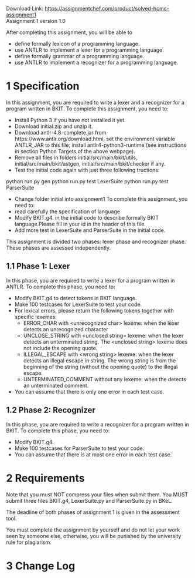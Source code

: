 Download Link: https://assignmentchef.com/product/solved-hcmc-assignment1
<br>
Assignment 1 version 1.0

After completing this assignment, you will be able to

<ul>

 <li>define formally lexicon of a programming language.</li>

 <li>use ANTLR to implement a lexer for a programming language.</li>

 <li>define formally grammar of a programming language.</li>

 <li>use ANTLR to implement a recognizer for a programming language.</li>

</ul>

<h1><a name="_Toc2238"></a>1           Specification</h1>

In this assignment, you are required to write a lexer and a recognizer for a program written in BKIT. To complete this assignment, you need to:

<ul>

 <li>Install Python 3 if you have not installed it yet.</li>

 <li>Download initial.zip and unzip it.</li>

 <li>Download antlr-4.8-complete.jar from https://www.antlr.org/download.html, set the environment variable ANTLR_JAR to this file; install antlr4-python3-runtime (see instructions in section Python Targets of the above webpage).</li>

 <li>Remove all files in folders initial/src/main/bkit/utils, initial/src/main/bkit/astgen, initial/src/main/bkit/checker if any.</li>

 <li>Test the initial code again with just three following tructions:</li>

</ul>

python run.py gen python run.py test LexerSuite python run.py test ParserSuite

<ul>

 <li>Change folder initial into assignment1 To complete this assignment, you need to:</li>

 <li>read carefully the specification of language</li>

 <li>Modify BKIT.g4. in the initial code to describe formally BKIT language.Please fill in your id in the header of this file.</li>

 <li>Add more test in LexerSuite and ParserSuite in the initial code.</li>

</ul>

This assignment is divided two phases: lexer phase and recognizer phase. These phases are assessed independently.

<h2><a name="_Toc2239"></a>1.1           Phase 1: Lexer</h2>

In this phase, you are required to write a lexer for a program written in ANTLR. To complete this phase, you need to:

<ul>

 <li>Modify BKIT.g4 to detect tokens in BKIT language.</li>

 <li>Make 100 testcases for LexerSuite to test your code.</li>

 <li>For lexical errors, please return the following tokens together with specific lexemes:

  <ul>

   <li>ERROR_CHAR with &lt;unrecognized char&gt; lexeme: when the lexer detects an unrecognized character</li>

   <li>UNCLOSE_STRING with &lt;unclosed string&gt; lexeme: when the lexer detects an unterminated string. The &lt;unclosed string&gt; lexeme does not include the opening quote.</li>

   <li>ILLEGAL_ESCAPE with &lt;wrong string&gt; lexeme: when the lexer detects an illegal escape in string. The wrong string is from the beginning of the string (without the opening quote) to the illegal escape.</li>

   <li>UNTERMINATED_COMMENT without any lexeme: when the detects an unterminated comment.</li>

  </ul></li>

 <li>You can assume that there is only one error in each test case.</li>

</ul>

<h2><a name="_Toc2240"></a>1.2           Phase 2: Recognizer</h2>

In this phase, you are required to write a recognizer for a program written in BKIT. To complete this phase, you need to:

<ul>

 <li>Modify BKIT.g4.</li>

 <li>Make 100 testcases for ParserSuite to test your code.</li>

 <li>You can assume that there is at most one error in each test case.</li>

</ul>

<h1><a name="_Toc2241"></a>2           Requirements</h1>

Note that you must NOT compress your files when submit them. You MUST submit three files BKIT.g4, LexerSuite.py and ParserSuite.py in BKeL.

The deadline of both phases of assignment 1 is given in the assessment tool.

You must complete the assignment by yourself and do not let your work seen by someone else, otherwise, you will be punished by the university rule for plagiarism.

<h1><a name="_Toc2242"></a>3           Change Log</h1>